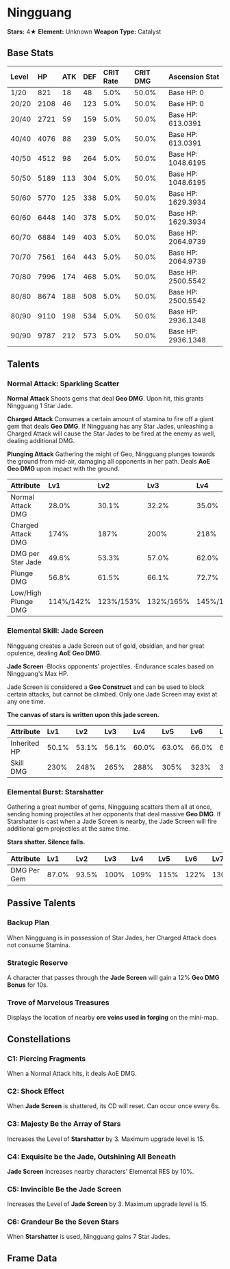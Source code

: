 # Ningguang

**Stars:** 4★
**Element:** Unknown
**Weapon Type:** Catalyst

## Base Stats

| Level | HP | ATK | DEF | CRIT Rate | CRIT DMG | Ascension Stat |
| :--- | :--- | :--- | :--- | :--- | :--- | :--- |
| 1/20 | 821 | 18 | 48 | 5.0% | 50.0% | Base HP: 0 |
| 20/20 | 2108 | 46 | 123 | 5.0% | 50.0% | Base HP: 0 |
| 20/40 | 2721 | 59 | 159 | 5.0% | 50.0% | Base HP: 613.0391 |
| 40/40 | 4076 | 88 | 239 | 5.0% | 50.0% | Base HP: 613.0391 |
| 40/50 | 4512 | 98 | 264 | 5.0% | 50.0% | Base HP: 1048.6195 |
| 50/50 | 5189 | 113 | 304 | 5.0% | 50.0% | Base HP: 1048.6195 |
| 50/60 | 5770 | 125 | 338 | 5.0% | 50.0% | Base HP: 1629.3934 |
| 60/60 | 6448 | 140 | 378 | 5.0% | 50.0% | Base HP: 1629.3934 |
| 60/70 | 6884 | 149 | 403 | 5.0% | 50.0% | Base HP: 2064.9739 |
| 70/70 | 7561 | 164 | 443 | 5.0% | 50.0% | Base HP: 2064.9739 |
| 70/80 | 7996 | 174 | 468 | 5.0% | 50.0% | Base HP: 2500.5542 |
| 80/80 | 8674 | 188 | 508 | 5.0% | 50.0% | Base HP: 2500.5542 |
| 80/90 | 9110 | 198 | 534 | 5.0% | 50.0% | Base HP: 2936.1348 |
| 90/90 | 9787 | 212 | 573 | 5.0% | 50.0% | Base HP: 2936.1348 |

## Talents

### Normal Attack: Sparkling Scatter

**Normal Attack**
Shoots gems that deal **Geo DMG**.
Upon hit, this grants Ningguang 1 Star Jade.

**Charged Attack**
Consumes a certain amount of stamina to fire off a giant gem that deals **Geo DMG**.
If Ningguang has any Star Jades, unleashing a Charged Attack will cause the Star Jades to be fired at the enemy as well, dealing additional DMG.

**Plunging Attack**
Gathering the might of Geo, Ningguang plunges towards the ground from mid-air, damaging all opponents in her path. Deals **AoE Geo DMG** upon impact with the ground.

| Attribute | Lv1 | Lv2 | Lv3 | Lv4 | Lv5 | Lv6 | Lv7 | Lv8 | Lv9 | Lv10 | Lv11 | Lv12 | Lv13 | Lv14 | Lv15 |
| :--- | :--- | :--- | :--- | :--- | :--- | :--- | :--- | :--- | :--- | :--- | :--- | :--- | :--- | :--- | :--- |
| Normal Attack DMG | 28.0% | 30.1% | 32.2% | 35.0% | 37.1% | 39.2% | 42.0% | 44.8% | 47.6% | 50.4% | 53.3% |
| Charged Attack DMG | 174% | 187% | 200% | 218% | 231% | 244% | 261% | 279% | 296% | 313% | 331% |
| DMG per Star Jade | 49.6% | 53.3% | 57.0% | 62.0% | 65.7% | 69.4% | 74.4% | 79.4% | 84.3% | 89.3% | 94.4% |
| Plunge DMG | 56.8% | 61.5% | 66.1% | 72.7% | 77.3% | 82.6% | 89.9% | 97.1% | 104.4% | 112.3% | 120.3% |
| Low/High Plunge DMG | 114%/142% | 123%/153% | 132%/165% | 145%/182% | 155%/193% | 165%/206% | 180%/224% | 194%/243% | 209%/261% | 225%/281% | 240%/300% |

### Elemental Skill: Jade Screen

Ningguang creates a Jade Screen out of gold, obsidian, and her great opulence, dealing **AoE Geo DMG**.

**Jade Screen**
·Blocks opponents' projectiles.
·Endurance scales based on Ningguang's Max HP.

Jade Screen is considered a **Geo Construct** and can be used to block certain attacks, but cannot be climbed. Only one Jade Screen may exist at any one time.

**The canvas of stars is written upon this jade screen.**

| Attribute | Lv1 | Lv2 | Lv3 | Lv4 | Lv5 | Lv6 | Lv7 | Lv8 | Lv9 | Lv10 | Lv11 | Lv12 | Lv13 | Lv14 | Lv15 |
| :--- | :--- | :--- | :--- | :--- | :--- | :--- | :--- | :--- | :--- | :--- | :--- | :--- | :--- | :--- | :--- |
| Inherited HP | 50.1% | 53.1% | 56.1% | 60.0% | 63.0% | 66.0% | 69.9% | 73.8% | 77.7% | 81.6% | 85.5% | 89.4% | 93.3% |
| Skill DMG | 230% | 248% | 265% | 288% | 305% | 323% | 346% | 369% | 392% | 415% | 438% | 461% | 490% |

### Elemental Burst: Starshatter

Gathering a great number of gems, Ningguang scatters them all at once, sending homing projectiles at her opponents that deal massive **Geo DMG**.
If Starshatter is cast when a Jade Screen is nearby, the Jade Screen will fire additional gem projectiles at the same time.

**Stars shatter. Silence falls.**

| Attribute | Lv1 | Lv2 | Lv3 | Lv4 | Lv5 | Lv6 | Lv7 | Lv8 | Lv9 | Lv10 | Lv11 | Lv12 | Lv13 | Lv14 | Lv15 |
| :--- | :--- | :--- | :--- | :--- | :--- | :--- | :--- | :--- | :--- | :--- | :--- | :--- | :--- | :--- | :--- |
| DMG Per Gem | 87.0% | 93.5% | 100% | 109% | 115% | 122% | 130% | 139% | 148% | 157% | 165% | 174% | 185% |

## Passive Talents

### Backup Plan

When Ningguang is in possession of Star Jades, her Charged Attack does not consume Stamina.

### Strategic Reserve

A character that passes through the **Jade Screen** will gain a 12% **Geo DMG Bonus** for 10s.

### Trove of Marvelous Treasures

Displays the location of nearby **ore veins used in forging** on the mini-map.

## Constellations

### C1: Piercing Fragments

When a Normal Attack hits, it deals AoE DMG.

### C2: Shock Effect

When **Jade Screen** is shattered, its CD will reset.
Can occur once every 6s.

### C3: Majesty Be the Array of Stars

Increases the Level of **Starshatter** by 3.
Maximum upgrade level is 15.

### C4: Exquisite be the Jade, Outshining All Beneath

**Jade Screen** increases nearby characters' Elemental RES by 10%.

### C5: Invincible Be the Jade Screen

Increases the Level of **Jade Screen** by 3.
Maximum upgrade level is 15.

### C6: Grandeur Be the Seven Stars

When **Starshatter** is used, Ningguang gains 7 Star Jades.

## Frame Data

